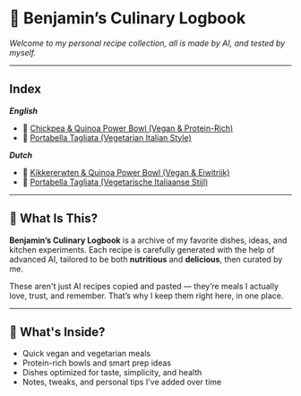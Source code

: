 # 📖 Benjamin’s Culinary Logbook

*Welcome to my personal recipe collection, all is made by AI, and tested by myself.*

---
## Index
***English***
- 🌱 [Chickpea & Quinoa Power Bowl (Vegan & Protein-Rich)](./english/001/README.md)
- 🌿 [Portabella Tagliata (Vegetarian Italian Style)](./english/002/README.md)

***Dutch***
- 🌱 [Kikkererwten & Quinoa Power Bowl (Vegan & Eiwitrijk)](./dutch/001/README.md)
- 🌿 [Portabella Tagliata (Vegetarische Italiaanse Stijl)](./dutch/002/README.md)

---



## 🥄 What Is This?

**Benjamin’s Culinary Logbook** is a archive of my favorite dishes, ideas, and kitchen experiments. Each recipe is carefully generated with the help of advanced AI, tailored to be both **nutritious** and **delicious**, then curated by me.

These aren't just AI recipes copied and pasted — they’re meals I actually love, trust, and remember. That’s why I keep them right here, in one place.

---
## 🧾 What's Inside?

- Quick vegan and vegetarian meals  
- Protein-rich bowls and smart prep ideas  
- Dishes optimized for taste, simplicity, and health  
- Notes, tweaks, and personal tips I've added over time


